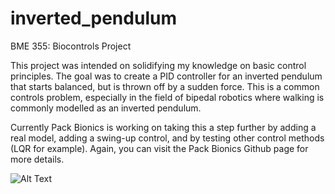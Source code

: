 # inverted_pendulum
BME 355: Biocontrols Project

This project was intended on solidifying my knowledge on basic control principles.  The goal was to create a PID controller for an inverted pendulum that starts balanced, but is thrown off by a sudden force. This is a common controls problem, especially in the field of bipedal robotics where walking is commonly modelled as an inverted pendulum.

Currently Pack Bionics is working on taking this a step further by adding a real model, adding a swing-up control, and by testing other control methods (LQR for example).  Again, you can visit the Pack Bionics Github page for more details.

![Alt Text]()

